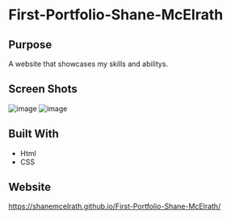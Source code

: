 # First-Portfolio-Shane-McElrath

## Purpose
A website that showcases my skills and abilitys.

## Screen Shots
![image](https://user-images.githubusercontent.com/91098174/152657614-f010e95a-85b9-4ad6-b02d-74afe33c8a4d.png)
![image](https://user-images.githubusercontent.com/91098174/152657643-05e50314-96e9-4977-8d8e-6e7f323c573b.png)

## Built With
* Html
* CSS

## Website
https://shanemcelrath.github.io/First-Portfolio-Shane-McElrath/